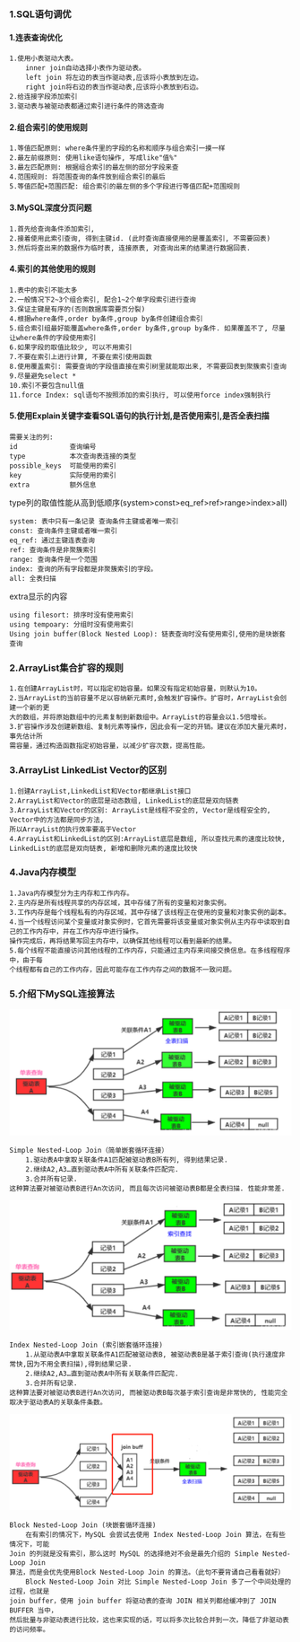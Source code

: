 ### 1.SQL语句调优
#### 1.连表查询优化
```
1.使用小表驱动大表。
    inner join自动选择小表作为驱动表。
    left join 将左边的表当作驱动表,应该将小表放到左边。
    right join将右边的表当作驱动表,应该将小表放到右边。
2.给连接字段添加索引
3.驱动表与被驱动表都通过索引进行条件的筛选查询
```
#### 2.组合索引的使用规则
```
1.等值匹配原则: where条件里的字段的名称和顺序与组合索引一摸一样
2.最左前缀原则: 使用like语句操作, 写成like"值%"
3.最左匹配原则: 根据组合索引的最左侧的部分字段来查
4.范围规则: 将范围查询的条件放到组合索引的最后
5.等值匹配+范围匹配: 组合索引的最左侧的多个字段进行等值匹配+范围规则
```
#### 3.MySQL深度分页问题
```
1.首先给查询条件添加索引,
2.接着使用此索引查询, 得到主键id. (此时查询直接使用的是覆盖索引, 不需要回表)
3.然后将查出来的数据作为临时表, 连接原表, 对查询出来的结果进行数据回表.
```
#### 4.索引的其他使用的规则
```
1.表中的索引不能太多
2.一般情况下2~3个组合索引, 配合1~2个单字段索引进行查询
3.保证主键是有序的(否则数据库需要页分裂)
4.根据where条件,order by条件,group by条件创建组合索引
5.组合索引组最好能覆盖where条件,order by条件,group by条件. 如果覆盖不了, 尽量让where条件的字段使用索引
6.如果字段的取值比较少, 可以不用索引
7.不要在索引上进行计算, 不要在索引使用函数
8.使用覆盖索引: 需要查询的字段值直接在索引树里就能取出来, 不需要回表到聚簇索引查询
9.尽量避免select *
10.索引不要包含null值
11.force Index: sql语句不按照添加的索引执行, 可以使用force index强制执行
```
#### 5.使用Explain关键字查看SQL语句的执行计划,是否使用索引,是否全表扫描
```
需要关注的列:
id             查询编号
type           本次查询表连接的类型
possible_keys  可能使用的索引
key            实际使用的索引
extra          额外信息
```
type列的取值性能从高到低顺序(system>const>eq_ref>ref>range>index>all)
```
system: 表中只有一条记录 查询条件主键或者唯一索引
const: 查询条件主键或者唯一索引
eq_ref: 通过主键连表查询
ref: 查询条件是非聚簇索引
range: 查询条件是一个范围
index: 查询的所有字段都是非聚簇索引的字段。
all: 全表扫描
```
extra显示的内容
```
using filesort: 排序时没有使用索引
using tempoary: 分组时没有使用索引
Using join buffer(Block Nested Loop): 链表查询时没有使用索引,使用的是块嵌套查询
```
### 2.ArrayList集合扩容的规则
```
1.在创建ArrayList时，可以指定初始容量。如果没有指定初始容量，则默认为10。
2.当ArrayList的当前容量不足以容纳新元素时,会触发扩容操作。扩容时，ArrayList会创建一个新的更
大的数组，并将原始数组中的元素复制到新数组中。ArrayList的容量会以1.5倍增长。
3.扩容操作涉及创建新数组、复制元素等操作，因此会有一定的开销。建议在添加大量元素时，事先估计所
需容量，通过构造函数指定初始容量，以减少扩容次数，提高性能。
```
### 3.ArrayList LinkedList Vector的区别
```
1.创建ArrayList,LinkedList和Vector都继承List接口
2.ArrayList和Vector的底层是动态数组, LinkedList的底层是双向链表
3.ArrayList和Vector的区别: ArrayList是线程不安全的, Vector是线程安全的, Vector中的方法都是同步方法,
所以ArrayList的执行效率要高于Vector
4.ArrayList和LinkedList的区别:ArrayList底层是数组, 所以查找元素的速度比较快,
LinkedList的底层是双向链表, 新增和删除元素的速度比较快
```
### 4.Java内存模型
```
1.Java内存模型分为主内存和工作内存。
2.主内存是所有线程共享的内存区域，其中存储了所有的变量和对象实例。
3.工作内存是每个线程私有的内存区域，其中存储了该线程正在使用的变量和对象实例的副本。
4.当一个线程访问某个变量或对象实例时，它首先需要将该变量或对象实例从主内存中读取到自己的工作内存中，并在工作内存中进行操作。
操作完成后，再将结果写回主内存中，以确保其他线程可以看到最新的结果。
5.每个线程不能直接访问其他线程的工作内存，只能通过主内存来间接交换信息。在多线程程序中，由于每
个线程都有自己的工作内存，因此可能存在工作内存之间的数据不一致问题。
```
### 5.介绍下MySQL连接算法
![简单嵌套循环](https://github.com/zhonger250/zhonger250.github.io/blob/main/%E9%9D%A2%E8%AF%95%E9%A2%98/picture/%E7%AE%80%E5%8D%95%E5%B5%8C%E5%A5%97%E5%BE%AA%E7%8E%AF.png)
```
Simple Nested-Loop Join（简单嵌套循环连接）
    1.驱动表A中拿取关联条件A1匹配被驱动表B所有列, 得到结果记录.
    2.继续A2,A3…直到驱动表A中所有关联条件匹配完.
    3.合并所有记录.
这种算法要对被驱动表B进行An次访问, 而且每次访问被驱动表B都是全表扫描. 性能非常差.
```
![索引嵌套循环](https://github.com/zhonger250/zhonger250.github.io/blob/main/%E9%9D%A2%E8%AF%95%E9%A2%98/picture/%E7%B4%A2%E5%BC%95%E5%B5%8C%E5%A5%97%E5%BE%AA%E7%8E%AF.png)
```
Index Nested-Loop Join (索引嵌套循环连接)
    1.从驱动表A中拿取关联条件A1匹配被驱动表B, 被驱动表B是基于索引查询(执行速度非常快,因为不用全表扫描),得到结果记录.
    2.继续A2,A3…直到驱动表A中所有关联条件匹配完.
    3.合并所有记录.
这种算法要对被驱动表B进行An次访问, 而被驱动表B每次基于索引查询是非常快的, 性能完全取决于驱动表A的关联条件条数。
```
![块嵌套循环](https://github.com/zhonger250/zhonger250.github.io/blob/main/%E9%9D%A2%E8%AF%95%E9%A2%98/picture/%E5%9D%97%E5%B5%8C%E5%A5%97%E5%BE%AA%E7%8E%AF.png)
```
Block Nested-Loop Join (块嵌套循环连接)
    在有索引的情况下，MySQL 会尝试去使用 Index Nested-Loop Join 算法，在有些情况下，可能
Join 的列就是没有索引，那么这时 MySQL 的选择绝对不会是最先介绍的 Simple Nested-Loop Join
算法，而是会优先使用Block Nested-Loop Join 的算法。（此句不要背诵自己看看就好）
    Block Nested-Loop Join 对比 Simple Nested-Loop Join 多了一个中间处理的过程，也就是
join buffer，使用 join buffer 将驱动表的查询 JOIN 相关列都给缓冲到了 JOIN BUFFER 当中，
然后批量与非驱动表进行比较，这也来实现的话，可以将多次比较合并到一次，降低了非驱动表的访问频率。
```
